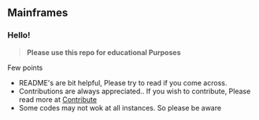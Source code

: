 ## Mainframes

### Hello! 

> **Please use this repo for educational Purposes**

Few points  

- README's are bit helpful, Please try to read if you come across.  
- Contributions are always appreciated.. If you wish to contribute, Please read more at [Contribute](/CONTRIBUTING.md)
- Some codes may not wok at all instances. So please be aware